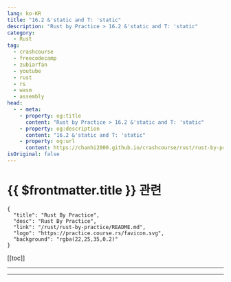 ```yaml
---
lang: ko-KR
title: "16.2 &'static and T: 'static"
description: "Rust by Practice > 16.2 &'static and T: 'static"
category: 
  - Rust
tag: 
  - crashcourse
  - freecodecamp
  - zubiarfan
  - youtube
  - rust
  - rs
  - wasm
  - assembly
head:
  - - meta:
    - property: og:title
      content: "Rust by Practice > 16.2 &'static and T: 'static"
    - property: og:description
      content: "16.2 &'static and T: 'static"
    - property: og:url
      content: https://chanhi2000.github.io/crashcourse/rust/rust-by-practice/lifetime/static.html
isOriginal: false
---
```


# {{ $frontmatter.title }} 관련

```component VPCard
{
  "title": "Rust By Practice",
  "desc": "Rust By Practice",
  "link": "/rust/rust-by-practice/README.md",
  "logo": "https://practice.course.rs/favicon.svg",
  "background": "rgba(22,25,35,0.2)"
}
```

[[toc]]

---

<SiteInfo
  name="17.2 &'static and T: 'static | Rust By Practice"
  desc="17.2 &'static and T: 'static"
  url="https://practice.rs/lifetime/static.html"
  logo="https://practice.course.rs/favicon.svg"
  preview="https://github.com/sunface/rust-by-practice/blob/master/en/assets/header.jpg?raw=true"/>

<!-- TODO: 작성 -->

---

<TagLinks />